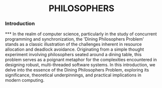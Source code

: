 # <h1 align="center">PHILOSOPHERS</h1>

<h3 align="left">Introduction</h3>
***
In the realm of computer science, particularly in the study of concurrent programming and synchronization, the 'Dining Philosophers Problem' stands as a classic illustration of the challenges inherent in resource allocation and deadlock avoidance. Originating from a simple thought experiment involving philosophers seated around a dining table, this problem serves as a poignant metaphor for the complexities encountered in designing robust, multi-threaded software systems. In this introduction, we delve into the essence of the Dining Philosophers Problem, exploring its significance, theoretical underpinnings, and practical implications in modern computing.
